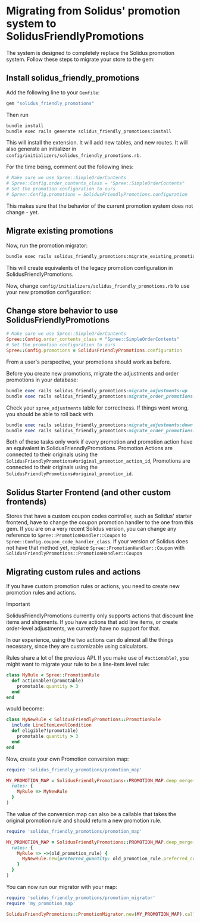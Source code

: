 # Migrating from Solidus' promotion system to SolidusFriendlyPromotions

The system is designed to completely replace the Solidus promotion system. Follow these steps to migrate your store to the gem:

## Install solidus_friendly_promotions

Add the following line to your `Gemfile`:

```rb
gem "solidus_friendly_promotions"
```

Then run

```sh
bundle install
bundle exec rails generate solidus_friendly_promotions:install
```

This will install the extension. It will add new tables, and new routes. It will also generate an initializer in `config/initializers/solidus_friendly_promotions.rb`.

For the time being, comment out the following lines:

```rb
# Make sure we use Spree::SimpleOrderContents
# Spree::Config.order_contents_class = "Spree::SimpleOrderContents"
# Set the promotion configuration to ours
# Spree::Config.promotions = SolidusFriendlyPromotions.configuration
```

This makes sure that the behavior of the current promotion system does not change - yet.

## Migrate existing promotions

Now, run the promotion migrator:

```sh
bundle exec rails solidus_friendly_promotions:migrate_existing_promotions
```

This will create equivalents of the legacy promotion configuration in SolidusFriendlyPromotions.

Now, change `config/initializers/solidus_friendly_promotions.rb` to use your new promotion configuration:

## Change store behavior to use SolidusFriendlyPromotions

```rb
# Make sure we use Spree::SimpleOrderContents
Spree::Config.order_contents_class = "Spree::SimpleOrderContents"
# Set the promotion configuration to ours
Spree::Config.promotions = SolidusFriendlyPromotions.configuration
```

From a user's perspective, your promotions should work as before.

Before you create new promotions, migrate the adjustments and order promotions in your database:

```rb
bundle exec rails solidus_friendly_promotions:migrate_adjustments:up
bundle exec rails solidus_friendly_promotions:migrate_order_promotions:up

```

Check your `spree_adjustments` table for correctness. If things went wrong, you should be able to roll back with

```rb
bundle exec rails solidus_friendly_promotions:migrate_adjustments:down
bundle exec rails solidus_friendly_promotions:migrate_order_promotions:down
```

Both of these tasks only work if every promotion and promotion action have an equivalent in SolidusFrienndlyPromotions. Promotion Actions are connected to their originals using the `SolidusFriendlyPromotions#original_promotion_action_id`, Promotions are connected to their originals using the  `SolidusFriendlyPromotions#original_promotion_id`.

## Solidus Starter Frontend (and other custom frontends)

Stores that have a custom coupon codes controller, such as Solidus' starter frontend, have to change the coupon promotion handler to the one from this gem. If you are on a very recent Solidus version, you can change any reference to `Spree::PromotionHandler::Coupon` to `Spree::Config.coupon_code_handler_class`. If your version of Solidus does not have that method yet, replace `Spree::PromotionHandler::Coupon` with `SolidusFriendlyPromotions::PromotionHandler::Coupon`

## Migrating custom rules and actions

If you have custom promotion rules or actions, you need to create new promotion rules and actions.

> [!IMPORTANT]
> SolidusFriendlyPromotions currently only supports actions that discount line items and shipments. If you have actions that add line items, or create order-level adjustments, we currently have no support for that.

In our experience, using the two actions can do almost all the things necessary, since they are customizable using calculators.

Rules share a lot of the previous API. If you make use of `#actionable?`, you might want to migrate your rule to be a line-item level rule:

```rb
class MyRule < Spree::PromotionRule
  def actionable?(promotable)
    promotable.quantity > 3
  end
end
```

would become:

```rb
class MyNewRule < SolidusFriendlyPromotions::PromotionRule
  include LineItemLevelCondition
  def eligible?(promotable)
    promotable.quantity > 3
  end
end
```

Now, create your own Promotion conversion map:

```rb
require 'solidus_friendly_promotions/promotion_map'

MY_PROMOTION_MAP = SolidusFriendlyPromotions::PROMOTION_MAP.deep_merge(
  rules: {
    MyRule => MyNewRule
  }
)
```

The value of the conversion map can also be a callable that takes the original promotion rule and should return a new promotion rule.

```rb
require 'solidus_friendly_promotions/promotion_map'

MY_PROMOTION_MAP = SolidusFriendlyPromotions::PROMOTION_MAP.deep_merge(
  rules: {
    MyRule => ->(old_promotion_rule) {
      MyNewRule.new(preferred_quantity: old_promotion_rule.preferred_count)
    }
  }
)
```

You can now run our migrator with your map:

```rb
require 'solidus_friendly_promotions/promotion_migrator'
require 'my_promotion_map'

SolidusFriendlyPromotions::PromotionMigrator.new(MY_PROMOTION_MAP).call
```
